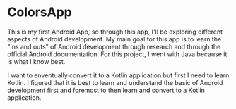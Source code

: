 # ColorsApp
This is my first Android App, so through this app, I'll be exploring different aspects of Android development. 
My main goal for this app is to learn the "ins and outs" of Android development through research and through the official Android documentation. 
For this project, I went with Java because it is what I know best. 

I want to enventually convert it to a Kotlin application but first I need to learn Kotlin. I figured that it is best to learn and understand the basic of Android development first and foremost to then learn and convert to a Kotlin application. 
